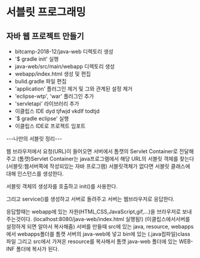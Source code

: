 # 서블릿 프로그래밍

## 자바 웹 프로젝트 만들기
- bitcamp-2018-12/java-web 디렉토리 생성
- '$ gradle init' 실행
- java-web/src/main/webapp 디렉토리 생성
- webapp/index.html 생성 및 편집
- bulid.gradle 파일 편집
- 'application' 플러그인 제거 및 그와 관계된 설정 제거
- 'eclipse-wtp', 'war' 플러그인 추가
- 'servletapi' 라이브러리 추가
- 이클립스 IDE dyd tjfwjd vkdlf todtjd
- '$ gradle eclipse' 실행
- 이클립스 IDE로 프로젝트 임포트

---나만의 서블릿 정리---

웹 브라우저에서 요청(URL)이 들어오면
서버에서 톰캣의
 Servlet Container로 전달해 주고
(톰캣)Servlet Container는 java프로그램에서 해당
 URL의 서블릿 객체를 찾는다 (서블릿:웹서버쪽에 작성되있는 자바 프로그램)
서블릿객체가 없다면 서블릿 클래스에 대해 인스턴스를 생성한다.

서블릿 객체의 생성자를 호출하고 init()를 사용한다.

그리고 service()를 생성하고 
서버로 돌려주고 서버는 웹브라우저로 응답한다.

응답할때는 webapp에 있는 자원(HTML,CSS,JavaScript,gif,...)을 브라우저로 보내주는것이다.
(localhost:8080/java-web/index.html 실행됨!)
(이클립스에서서버를 설정하게 되면 알아서 복사해줌)
서버를 만들때 src에 있는 java, resource, webapps에서
webapps폴더를 톰캣 서버의 java-web에 넣고
bin에 있는 (.java컴파일)class파일 그리고 src에서
가져온 resource를 복사해서 
톰캣 java-web 폴더에 있는 WEB-INF 폴더에 복사가 된다. 


